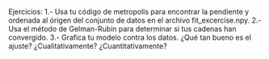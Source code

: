 Ejercicios: 1.- Usa tu código de metropolis para encontrar la pendiente y ordenada al órigen del conjunto de datos en el archivo fit_excercise.npy. 2.- Usa el método de Gelman-Rubin para determinar si tus cadenas han convergido. 3.- Grafica tu modelo contra los datos. ¿Qué tan bueno es el ajuste? ¿Cualitativamente? ¿Cuantitativamente?